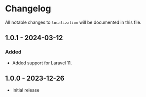 # Changelog

All notable changes to `localization` will be documented in this file.

## 1.0.1 - 2024-03-12

### Added

- Added support for Laravel 11.

## 1.0.0 - 2023-12-26

- Initial release
